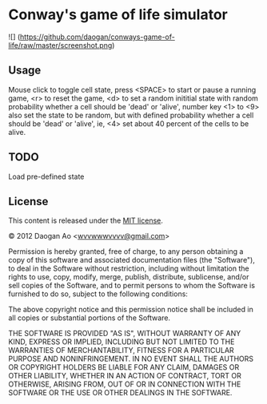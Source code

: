 # Conway's game of life simulator

![] (https://github.com/daogan/conways-game-of-life/raw/master/screenshot.png)

## Usage

Mouse click to toggle cell state, press &lt;SPACE&gt; to start or pause a 
running game, &lt;r&gt; to reset the game, &lt;d&gt; to set a random inititial 
state with random probability whether a  cell should be 'dead' or 'alive', 
number key &lt;1&gt; to &lt;9&gt; also set the state to be random, but with 
defined probability whether a cell should be 'dead' or 'alive', ie, &lt;4&gt; 
set about 40 percent of the cells to be 
alive.

## TODO
Load pre-defined state

## License

This content is released under the 
[MIT license](http://www.opensource.org/licenses/mit-license.php).

&copy; 2012 Daogan Ao &lt;wvvwwwvvvv@gmail.com&gt;

Permission is hereby granted, free of charge, to any person obtaining a copy of this software and associated documentation files (the "Software"), to deal in the Software without restriction, including without limitation the rights to use, copy, modify, merge, publish, distribute, sublicense, and/or sell copies of the Software, and to permit persons to whom the Software is furnished to do so, subject to the following conditions:

The above copyright notice and this permission notice shall be included in all copies or substantial portions of the Software.

THE SOFTWARE IS PROVIDED "AS IS", WITHOUT WARRANTY OF ANY KIND, EXPRESS OR IMPLIED, INCLUDING BUT NOT LIMITED TO THE WARRANTIES OF MERCHANTABILITY, FITNESS FOR A PARTICULAR PURPOSE AND NONINFRINGEMENT. IN NO EVENT SHALL THE AUTHORS OR COPYRIGHT HOLDERS BE LIABLE FOR ANY CLAIM, DAMAGES OR OTHER LIABILITY, WHETHER IN AN ACTION OF CONTRACT, TORT OR OTHERWISE, ARISING FROM, OUT OF OR IN CONNECTION WITH THE SOFTWARE OR THE USE OR OTHER DEALINGS IN THE SOFTWARE.
